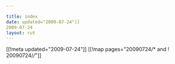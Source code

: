```yaml
---

title: index
date: updated="2009-07-24"]]
2009-07-24
layout: rut
---
```


[[!meta updated="2009-07-24"]]
[[!map pages="20090724/* and ! 20090724/*/*"]]
